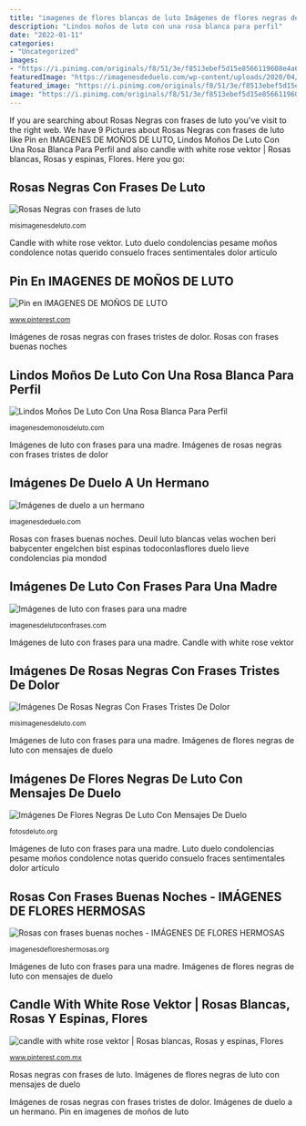 ```yaml
---
title: "imagenes de flores blancas de luto Imágenes de flores negras de luto con mensajes de duelo"
description: "Lindos moños de luto con una rosa blanca para perfil"
date: "2022-01-11"
categories:
- "Uncategorized"
images:
- "https://i.pinimg.com/originals/f8/51/3e/f8513ebef5d15e8566119608e4a6c855.jpg"
featuredImage: "https://imagenesdeduelo.com/wp-content/uploads/2020/04/5-12.jpg"
featured_image: "https://i.pinimg.com/originals/f8/51/3e/f8513ebef5d15e8566119608e4a6c855.jpg"
image: "https://i.pinimg.com/originals/f8/51/3e/f8513ebef5d15e8566119608e4a6c855.jpg"
---
```


If you are searching about Rosas Negras con frases de luto you've visit to the right web. We have 9 Pictures about Rosas Negras con frases de luto like Pin en IMAGENES DE MOÑOS DE LUTO, Lindos Moños De Luto Con Una Rosa Blanca Para Perfil and also candle with white rose vektor | Rosas blancas, Rosas y espinas, Flores. Here you go:

## Rosas Negras Con Frases De Luto

![Rosas Negras con frases de luto](https://misimagenesdeluto.com/wp-content/uploads/2020/02/7-1.jpg "Candle with white rose vektor")

<small>misimagenesdeluto.com</small>

Candle with white rose vektor. Luto duelo condolencias pesame moños condolence notas querido consuelo fraces sentimentales dolor artículo

## Pin En IMAGENES DE MOÑOS DE LUTO

![Pin en IMAGENES DE MOÑOS DE LUTO](https://i.pinimg.com/736x/51/8e/28/518e282b5841178ac1658a89c1fbde0d.jpg "Imágenes de flores negras de luto con mensajes de duelo")

<small>www.pinterest.com</small>

Imágenes de rosas negras con frases tristes de dolor. Rosas con frases buenas noches

## Lindos Moños De Luto Con Una Rosa Blanca Para Perfil

![Lindos Moños De Luto Con Una Rosa Blanca Para Perfil](http://imagenesdemonosdeluto.com/wp-content/uploads/2017/05/moños-de-luto-con-una-rosa-blanca.jpg "Imágenes de luto con frases para una madre")

<small>imagenesdemonosdeluto.com</small>

Imágenes de luto con frases para una madre. Imágenes de rosas negras con frases tristes de dolor

## Imágenes De Duelo A Un Hermano

![Imágenes de duelo a un hermano](https://imagenesdeduelo.com/wp-content/uploads/2020/04/5-12.jpg "Imágenes de luto con frases para una madre")

<small>imagenesdeduelo.com</small>

Rosas con frases buenas noches. Deuil luto blancas velas wochen beri babycenter engelchen bist espinas todoconlasflores duelo lieve condolencias pia mondod

## Imágenes De Luto Con Frases Para Una Madre

![Imágenes de luto con frases para una madre](https://imagenesdelutoconfrases.com/wp-content/uploads/2020/04/6.gif "Imágenes de flores negras de luto con mensajes de duelo")

<small>imagenesdelutoconfrases.com</small>

Imágenes de luto con frases para una madre. Candle with white rose vektor

## Imágenes De Rosas Negras Con Frases Tristes De Dolor

![Imágenes De Rosas Negras Con Frases Tristes De Dolor](https://misimagenesdeluto.com/wp-content/uploads/2017/06/imagenes-de-rosas-negras-para-whatsapp.jpg "Rosas negras con frases de luto")

<small>misimagenesdeluto.com</small>

Imágenes de luto con frases para una madre. Imágenes de flores negras de luto con mensajes de duelo

## Imágenes De Flores Negras De Luto Con Mensajes De Duelo

![Imágenes De Flores Negras De Luto Con Mensajes De Duelo](https://fotosdeluto.org/wp-content/uploads/2017/06/imagenes-de-rosas-negras-góticas-.jpg "Deuil luto blancas velas wochen beri babycenter engelchen bist espinas todoconlasflores duelo lieve condolencias pia mondod")

<small>fotosdeluto.org</small>

Imágenes de luto con frases para una madre. Luto duelo condolencias pesame moños condolence notas querido consuelo fraces sentimentales dolor artículo

## Rosas Con Frases Buenas Noches - IMÁGENES DE FLORES HERMOSAS

![Rosas con frases buenas noches - IMÁGENES DE FLORES HERMOSAS](https://imagenesdefloreshermosas.org/wp-content/uploads/2020/07/rosas-con-frases-buenas-noches2.jpg "Imágenes de flores negras de luto con mensajes de duelo")

<small>imagenesdefloreshermosas.org</small>

Imágenes de luto con frases para una madre. Imágenes de flores negras de luto con mensajes de duelo

## Candle With White Rose Vektor | Rosas Blancas, Rosas Y Espinas, Flores

![candle with white rose vektor | Rosas blancas, Rosas y espinas, Flores](https://i.pinimg.com/originals/f8/51/3e/f8513ebef5d15e8566119608e4a6c855.jpg "Pin en imagenes de moños de luto")

<small>www.pinterest.com.mx</small>

Rosas negras con frases de luto. Imágenes de flores negras de luto con mensajes de duelo

Imágenes de rosas negras con frases tristes de dolor. Imágenes de duelo a un hermano. Pin en imagenes de moños de luto

